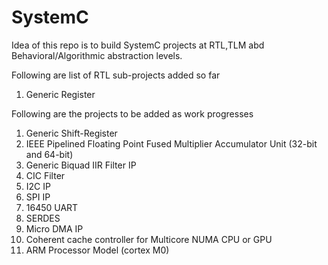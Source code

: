SystemC
=======
Idea of this repo is to build SystemC projects at RTL,TLM abd Behavioral/Algorithmic abstraction levels.

Following are list of RTL sub-projects added so far

1. Generic Register

Following are the projects to be added as work progresses

1. Generic Shift-Register
2. IEEE Pipelined Floating Point Fused Multiplier Accumulator Unit (32-bit and 64-bit)
3. Generic Biquad IIR Filter IP
4. CIC Filter
5. I2C IP
6. SPI IP
7. 16450 UART
8. SERDES
9. Micro DMA IP
10. Coherent cache controller for Multicore NUMA CPU or GPU
11. ARM Processor Model (cortex M0)

